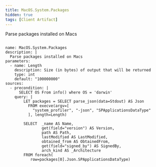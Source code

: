 ```yaml
---
title: MacOS.System.Packages
hidden: true
tags: [Client Artifact]
---
```


Parse packages installed on Macs


<pre><code class="language-yaml">
name: MacOS.System.Packages
description: |
  Parse packages installed on Macs
parameters:
  - name: Length
    description: Size (in bytes) of output that will be returned
    type: int
    default: &quot;100000000&quot;
sources:
  - precondition: |
      SELECT OS From info() where OS = &#x27;darwin&#x27;
    query: |
        LET packages = SELECT parse_json(data=Stdout) AS Json 
          FROM execve(argv=[
            &quot;system_profiler&quot;, &quot;-json&quot;, &quot;SPApplicationsDataType&quot;
          ], length=Length)

        SELECT  _name AS Name,
                get(field=&quot;version&quot;) AS Version, 
                path AS Path, 
                lastModified AS LastModified, 
                obtained_from AS ObtainedFrom,
                get(field=&quot;signed_by&quot;) AS SignedBy,
                arch_kind AS _Architecture
        FROM foreach(
           row=packages[0].Json.SPApplicationsDataType)

</code></pre>

